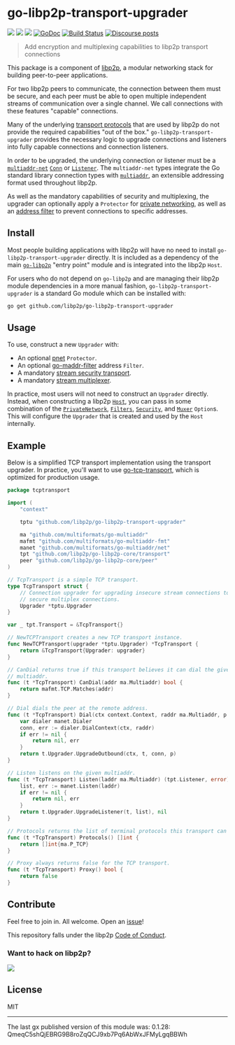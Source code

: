 # go-libp2p-transport-upgrader

[![](https://img.shields.io/badge/made%20by-Protocol%20Labs-blue.svg?style=flat-square)](https://protocol.ai)
[![](https://img.shields.io/badge/project-libp2p-yellow.svg?style=flat-square)](https://libp2p.io/)
[![](https://img.shields.io/badge/freenode-%23libp2p-yellow.svg?style=flat-square)](http://webchat.freenode.net/?channels=%23libp2p)
[![GoDoc](https://godoc.org/github.com/libp2p/go-libp2p-transport-upgrader?status.svg)](https://godoc.org/github.com/libp2p/go-libp2p-transport-upgrader)
[![Build Status](https://travis-ci.org/libp2p/go-libp2p-transport-upgrader.svg?branch=master)](https://travis-ci.org/libp2p/go-libp2p-transport-upgrader)
[![Discourse posts](https://img.shields.io/discourse/https/discuss.libp2p.io/posts.svg)](https://discuss.libp2p.io)

> Add encryption and multiplexing capabilities to libp2p transport connections

This package is a component of [libp2p](https://libp2p.io), a modular networking
stack for building peer-to-peer applications.

For two libp2p peers to communicate, the connection between them must be secure,
and each peer must be able to open multiple independent streams of communication
over a single channel. We call connections with these features "capable"
connections.

Many of the underlying [transport protocols][docs-transport] that are used by
libp2p do not provide the required capabilities "out of the box."
`go-libp2p-transport-upgrader` provides the necessary logic to upgrade
connections and listeners into fully capable connections and connection
listeners.

In order to be upgraded, the underlying connection or listener must be a
[`multiaddr-net`][manet] [`Conn`][manet-conn] or [`Listener`][manet-listener].
The `multiaddr-net` types integrate the Go standard library connection types
with [`multiaddr`][multiaddr], an extensible addressing format used throughout
libp2p.

As well as the mandatory capabilities of security and multiplexing, the upgrader
can optionally apply a `Protector` for [private networking][pnet], as well as an
[address filter][maddr-filter] to prevent connections to specific addresses.

## Install

Most people building applications with libp2p will have no need to install
`go-libp2p-transport-upgrader` directly. It is included as a dependency of the
main [`go-libp2p`][go-libp2p] "entry point" module and is integrated into the
libp2p `Host`.

For users who do not depend on `go-libp2p` and are managing their libp2p module
dependencies in a more manual fashion, `go-libp2p-transport-upgrader` is a
standard Go module which can be installed with:

```sh
go get github.com/libp2p/go-libp2p-transport-upgrader
```

## Usage

To use, construct a new `Upgrader` with:

* An optional [pnet][pnet] `Protector`.
* An optional [go-maddr-filter][maddr-filter] address `Filter`.
* A mandatory [stream security transport][ss].
* A mandatory [stream multiplexer][smux].

In practice, most users will not need to construct an `Upgrader` directly.
Instead, when constructing a libp2p [`Host`][godoc-host], you can pass in some
combination of the [`PrivateNetwork`][godoc-pnet-option],
[`Filters`][godoc-filters-option], [`Security`][godoc-security-option], and
[`Muxer`][godoc-muxer-option] `Option`s. This will configure the `Upgrader` that
is created and used by the `Host` internally.

## Example

Below is a simplified TCP transport implementation using the transport upgrader.
In practice, you'll want to use
[go-tcp-transport](https://github.com/libp2p/go-tcp-transport), which is
optimized for production usage. 

```go
package tcptransport

import (
	"context"

	tptu "github.com/libp2p/go-libp2p-transport-upgrader"

	ma "github.com/multiformats/go-multiaddr"
	mafmt "github.com/multiformats/go-multiaddr-fmt"
	manet "github.com/multiformats/go-multiaddr/net"
	tpt "github.com/libp2p/go-libp2p-core/transport"
	peer "github.com/libp2p/go-libp2p-core/peer"
)

// TcpTransport is a simple TCP transport.
type TcpTransport struct {
	// Connection upgrader for upgrading insecure stream connections to
	// secure multiplex connections.
	Upgrader *tptu.Upgrader
}

var _ tpt.Transport = &TcpTransport{}

// NewTCPTransport creates a new TCP transport instance.
func NewTCPTransport(upgrader *tptu.Upgrader) *TcpTransport {
	return &TcpTransport{Upgrader: upgrader}
}

// CanDial returns true if this transport believes it can dial the given
// multiaddr.
func (t *TcpTransport) CanDial(addr ma.Multiaddr) bool {
	return mafmt.TCP.Matches(addr)
}

// Dial dials the peer at the remote address.
func (t *TcpTransport) Dial(ctx context.Context, raddr ma.Multiaddr, p peer.ID) (tpt.CapableConn, error) {
	var dialer manet.Dialer
	conn, err := dialer.DialContext(ctx, raddr)
	if err != nil {
		return nil, err
	}
	return t.Upgrader.UpgradeOutbound(ctx, t, conn, p)
}

// Listen listens on the given multiaddr.
func (t *TcpTransport) Listen(laddr ma.Multiaddr) (tpt.Listener, error) {
	list, err := manet.Listen(laddr)
	if err != nil {
		return nil, err
	}
	return t.Upgrader.UpgradeListener(t, list), nil
}

// Protocols returns the list of terminal protocols this transport can dial.
func (t *TcpTransport) Protocols() []int {
	return []int{ma.P_TCP}
}

// Proxy always returns false for the TCP transport.
func (t *TcpTransport) Proxy() bool {
	return false
}

```

## Contribute

Feel free to join in. All welcome. Open an [issue](https://github.com/libp2p/go-libp2p-transport-upgrader/issues)!

This repository falls under the libp2p [Code of Conduct](https://github.com/libp2p/community/blob/master/code-of-conduct.md).

### Want to hack on libp2p?

[![](https://cdn.rawgit.com/libp2p/community/master/img/contribute.gif)](https://github.com/libp2p/community/blob/master/CONTRIBUTE.md)

## License

MIT

---

The last gx published version of this module was: 0.1.28: QmeqC5shQjEBRG9B8roZqQCJ9xb7Pq6AbWxJFMyLgqBBWh

[tpt]: https://godoc.org/github.com/libp2p/go-libp2p-core/transport
[manet]: https://github.com/multiformats/go-multiaddr/
[ss]: https://godoc.org/github.com/libp2p/go-libp2p-core/sec
[smux]: https://godoc.org/github.com/libp2p/go-libp2p-core/mux
[pnet]: https://godoc.org/github.com/libp2p/go-libp2p-core/pnet
[manet-conn]: https://godoc.org/github.com/multiformats/go-multiaddr/net#Conn
[manet-listener]: https://godoc.org/github.com/multiformats/go-multiaddr/net#Listener
[maddr-filter]: https://github.com/multiformats/go-multiaddr
[docs-transport]: https://docs.libp2p.io/concepts/transport
[multiaddr]: https://github.com/multiformats/multiaddr
[go-libp2p]: https://github.com/lib2p2/go-libp2p
[godoc-host]: https://godoc.org/github.com/libp2p/go-libp2p-core/host#Host
[godoc-pnet-option]: https://godoc.org/github.com/libp2p/go-libp2p#PrivateNetwork
[godoc-filters-option]: https://godoc.org/github.com/libp2p/go-libp2p#Filters
[godoc-security-option]: https://godoc.org/github.com/libp2p/go-libp2p#Security
[godoc-muxer-option]: https://godoc.org/github.com/libp2p/go-libp2p#Muxer
